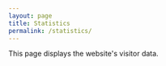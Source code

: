 ```yaml
---
layout: page
title: Statistics
permalink: /statistics/
---
```


This page displays the website's visitor data.

<script type="text/javascript" id="clustrmaps" src="//clustrmaps.com/map_v2.js?d=TYxB1CuDS_AaQrS7UbF0J0MxRizEYe1MEJwKpKQxCUQ&cl=ffffff&w=a"></script>
